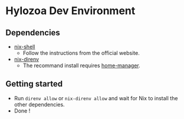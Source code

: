 # Hylozoa Dev Environment

## Dependencies 
- [nix-shell](https://nixos.org/download/)
  - Follow the instructions from the official website.
- [nix-direnv](https://github.com/nix-community/nix-direnv)
  - The recommand install requires [home-manager](https://nix-community.github.io/home-manager/index.xhtml#ch-installation).

## Getting started
- Run `direnv allow` or `nix-direnv allow` and wait for Nix to install the other dependencies.
- Done !
